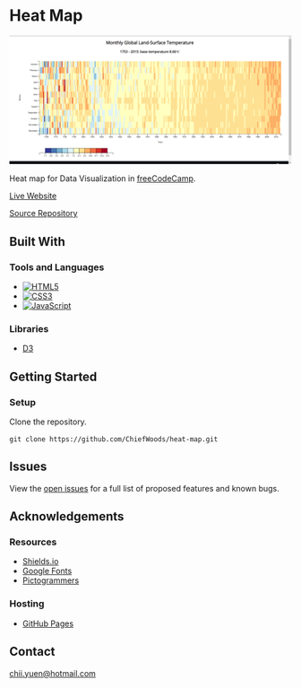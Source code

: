 # Heat Map

![Landing Screenshot](images/landing_screenshot.png)

Heat map for Data Visualization in [freeCodeCamp](https://www.freecodecamp.org/learn/).

[Live Website](https://chiefwoods.github.io/heat-map/)  

[Source Repository](https://github.com/ChiefWoods/heat-map)

## Built With

### Tools and Languages

- [![HTML5](https://img.shields.io/badge/HTML5-grey?style=for-the-badge&logo=html5)](https://html5.org/)
- [![CSS3](https://img.shields.io/badge/CSS3-306AF1?style=for-the-badge&logo=css3)](https://www.w3.org/Style/CSS/Overview.en.html)
- [![JavaScript](https://img.shields.io/badge/Javascript-1B1E21?style=for-the-badge&logo=javascript)](https://js.org/index.html)

### Libraries

- [D3](https://d3js.org/)

## Getting Started

### Setup

Clone the repository.

```
git clone https://github.com/ChiefWoods/heat-map.git
```

## Issues

View the [open issues](https://github.com/ChiefWoods/heat-map/issues) for a full list of proposed features and known bugs.

## Acknowledgements

### Resources

- [Shields.io](https://shields.io/)
- [Google Fonts](https://fonts.google.com/)
- [Pictogrammers](https://pictogrammers.com/)

### Hosting

- [GitHub Pages](https://pages.github.com/)

## Contact

[chii.yuen@hotmail.com](mailto:chii.yuen@hotmail.com)

